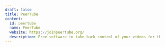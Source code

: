```yaml
---
draft: false
title: PeerTube
content:
  id: peertube
  name: PeerTube
  website: https://joinpeertube.org/
  description: Free software to take back control of your videos for the Fediverse
---
```

